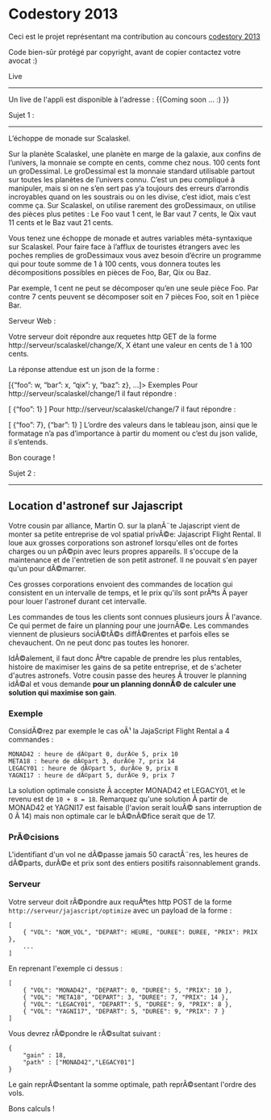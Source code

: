 Codestory 2013
=========

Ceci est le projet représentant ma contribution au concours <a href="http://code-story.net/">codestory 2013</a>

Code bien-sûr protégé par copyright, avant de copier contactez votre avocat :)

Live
- - - - - - - -
Un live de l'appli est disponible à l'adresse : {{Coming soon ... :) }}


Sujet 1 :
- - - - - - - - - - - - - - -
L’échoppe de monade sur Scalaskel.

Sur la planète Scalaskel, une planète en marge de la galaxie, aux confins de l’univers, la monnaie se compte en cents, comme chez nous. 100 cents font un groDessimal. Le groDessimal est la monnaie standard utilisable partout sur toutes les planètes de l’univers connu. C’est un peu compliqué à manipuler, mais si on ne s’en sert pas y’a toujours des erreurs d’arrondis incroyables quand on les soustrais ou on les divise, c’est idiot, mais c’est comme ça. Sur Scalaskel, on utilise rarement des groDessimaux, on utilise des pièces plus petites : Le Foo vaut 1 cent, le Bar vaut 7 cents, le Qix vaut 11 cents et le Baz vaut 21 cents.

Vous tenez une échoppe de monade et autres variables méta-syntaxique sur Scalaskel. Pour faire face à l’afflux de touristes étrangers avec les poches remplies de groDessimaux vous avez besoin d’écrire un programme qui pour toute somme de 1 à 100 cents, vous donnera toutes les décompositions possibles en pièces de Foo, Bar, Qix ou Baz.

Par exemple, 1 cent ne peut se décomposer qu’en une seule pièce Foo. Par contre 7 cents peuvent se décomposer soit en 7 pièces Foo, soit en 1 pièce Bar.

Serveur Web :

Votre serveur doit répondre aux requetes http GET de la forme http://serveur/scalaskel/change/X, X étant une valeur en cents de 1 à 100 cents.

La réponse attendue est un json de la forme :

[{“foo”: w, “bar”: x, “qix”: y, “baz”: z}, …]>
Exemples Pour http://serveur/scalaskel/change/1 il faut répondre :

[ {“foo”: 1} ]
Pour http://serveur/scalaskel/change/7 il faut répondre :

[ {“foo”: 7}, {“bar”: 1} ]
L’ordre des valeurs dans le tableau json, ainsi que le formatage n’a pas d’importance à partir du moment ou c’est du json valide, il s’entends.

Bon courage !


Sujet 2 :
- - - - - - - - - - - - - - -
## Location d'astronef sur Jajascript

Votre cousin par alliance, Martin O. sur la planÃ¨te Jajascript vient de monter sa petite entreprise de vol spatial
privÃ©e: Jajascript Flight Rental. Il loue aux grosses corporations son astronef lorsqu'elles ont de fortes charges ou un
pÃ©pin avec leurs propres appareils. Il s'occupe de la maintenance et de l'entretien de son petit astronef. Il ne pouvait
s'en payer qu'un pour dÃ©marrer.

Ces grosses corporations envoient des commandes de location qui consistent en un intervalle de temps, et le prix qu'ils
sont prÃªts Ã  payer pour louer l'astronef durant cet intervalle.

Les commandes de tous les clients sont connues plusieurs jours Ã  l'avance. Ce qui permet de faire un planning pour une
journÃ©e.
Les commandes viennent de plusieurs sociÃ©tÃ©s diffÃ©rentes et parfois elles se chevauchent. On ne peut donc pas toutes les
honorer.

IdÃ©alement, il faut donc Ãªtre capable de prendre les plus rentables, histoire de maximiser les gains de sa petite
entreprise, et de s'acheter d'autres astronefs.
Votre cousin passe des heures Ã  trouver le planning idÃ©al et vous demande **pour un planning donnÃ© de calculer une
solution qui maximise son gain**.

### Exemple

ConsidÃ©rez par exemple le cas oÃ¹ la JajaScript Flight Rental a 4 commandes :

	MONAD42 : heure de dÃ©part 0, durÃ©e 5, prix 10
	META18 : heure de dÃ©part 3, durÃ©e 7, prix 14
	LEGACY01 : heure de dÃ©part 5, durÃ©e 9, prix 8
	YAGNI17 : heure de dÃ©part 5, durÃ©e 9, prix 7

La solution optimale consiste Ã  accepter MONAD42 et LEGACY01, et le revenu est de `10 + 8 = 18`. Remarquez qu'une
solution Ã  partir de MONAD42 et YAGNI17 est faisable (l'avion serait louÃ© sans interruption de 0 Ã  14) mais non
optimale car le bÃ©nÃ©fice serait que de 17.

### PrÃ©cisions

L'identifiant d'un vol ne dÃ©passe jamais 50 caractÃ¨res,
les heures de dÃ©parts, durÃ©e et prix sont des entiers positifs raisonnablement grands.

### Serveur

Votre serveur doit rÃ©pondre aux requÃªtes http POST de la forme `http://serveur/jajascript/optimize` avec un payload de
la forme :

	[
		{ "VOL": "NOM_VOL", "DEPART": HEURE, "DUREE": DUREE, "PRIX": PRIX },
		...
	]

En reprenant l'exemple ci dessus :

	[
		{ "VOL": "MONAD42", "DEPART": 0, "DUREE": 5, "PRIX": 10 },
		{ "VOL": "META18", "DEPART": 3, "DUREE": 7, "PRIX": 14 },
		{ "VOL": "LEGACY01", "DEPART": 5, "DUREE": 9, "PRIX": 8 },
		{ "VOL": "YAGNI17", "DEPART": 5, "DUREE": 9, "PRIX": 7 }
	]

Vous devrez rÃ©pondre le rÃ©sultat suivant :

	{
		"gain" : 18,
		"path" : ["MONAD42","LEGACY01"]
	}

Le gain reprÃ©sentant la somme optimale, path reprÃ©sentant l'ordre des vols.

Bons calculs !
